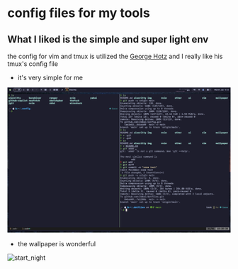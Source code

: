 # config files for my tools 

## What I liked is the simple and super light env

the config for vim and tmux is utilized the [George Hotz](https://github.com/geohot/configuration)
and I really like his tmux's config file
- it's very simple for me 

![tmux](./img/ui.png)

- the wallpaper is wonderful

![start_night](./wallpaper/dolomites-6016x3384-8361.jpg)


